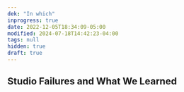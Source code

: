 ```yaml
---
dek: "In which"
inprogress: true
date: 2022-12-05T18:34:09-05:00
modified: 2024-07-18T14:42:23-04:00
tags: null
hidden: true
draft: true
---
```

## Studio Failures and What We Learned



